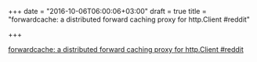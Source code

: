 +++
date = "2016-10-06T06:00:06+03:00"
draft = true
title = "forwardcache: a distributed forward caching proxy for http.Client  #reddit"

+++

<p><a href="https://t.co/0x4aNXD7pc">forwardcache: a distributed forward caching proxy for http.Client  #reddit</a></p>
